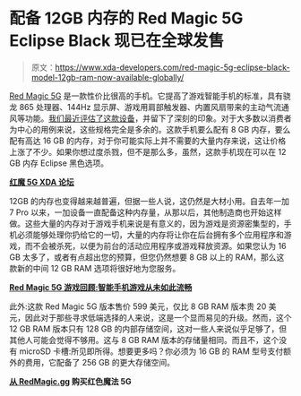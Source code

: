 # 配备 12GB 内存的 Red Magic 5G Eclipse Black 现已在全球发售

> 原文：<https://www.xda-developers.com/red-magic-5g-eclipse-black-model-12gb-ram-now-available-globally/>

[Red Magic 5G](https://www.xda-developers.com/nubia-red-magic-5g-144hz-display-active-cooling-fan/) 是一款性价比很高的手机。它提高了游戏智能手机的标准，具有骁龙 865 处理器、144Hz 显示屏、游戏用肩部触发器、内置风扇带来的主动气流通风等功能。[我们最近评估了这款设备](https://www.xda-developers.com/red-magic-5g-gaming-review/)，并留下了深刻的印象。对于大多数以消费者为中心的用例来说，这些规格完全是多余的。这款手机要么配有 8 GB 内存，要么配有高达 16 GB 的内存，对于你可能实际上并不需要的大量内存来说，这让价格上涨了不少。如果你想过度杀戮，但不是那么多，虽然，这款手机现在可以在 12 GB 内存 Eclipse 黑色选项。

**[红魔 5G XDA 论坛](https://forum.xda-developers.com/nubia-red-magic-5g)**

12GB 的内存也变得越来越普遍，但据一些人说，这仍然是大材小用。自去年一加 7 Pro 以来，一加设备一直配备这种内存量，从那以后，其他制造商也开始这样做。这些大量的内存对于游戏手机来说是有意义的，因为游戏是资源密集型的，手机必须能够处理你扔给它的一切，大量的内存将让你在后台拥有多个应用程序和游戏，而不会被杀死，以便为前台的活动应用程序或游戏释放资源。如果您认为 16 GB 太多了，或者有点超出您的预算，但您仍然想要 8 GB 以上的 RAM，那么这款新的中间 12 GB RAM 选项将很好地为您服务。

**[Red Magic 5G 游戏回顾:智能手机游戏从未如此流畅](https://www.xda-developers.com/red-magic-5g-gaming-review/)**

此外:这款 Red Magic 5G 版本售价 599 美元，仅比 8 GB RAM 版本贵 20 美元，因此对于那些寻求低端选择的人来说，这是一个显而易见的升级。然而，这个 12 GB RAM 版本只有 128 GB 的内部存储空间，这对一些人来说似乎足够了，但其他人可能会觉得不够用。这与 8 GB RAM 版本的存储量相同。而且不，这个没有 microSD 卡槽:所见即所得。想要更多吗？你必须为 16 GB 的 RAM 型号支付额外的费用，它配备了 256 GB 的更大存储空间。

**[从 RedMagic.gg](https://www.redmagic.gg/) 购买红色魔法 5G**